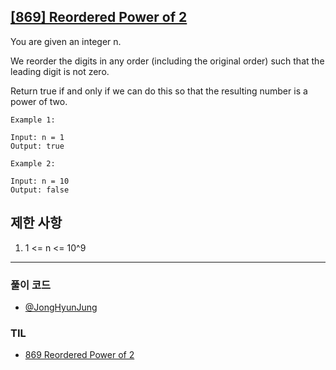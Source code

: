 ## [[869] Reordered Power of 2](https://leetcode.com/problems/reordered-power-of-2/)

You are given an integer n. 

We reorder the digits in any order (including the original order) such that the leading digit is not zero.

Return true if and only if we can do this so that the resulting number is a power of two.

```
Example 1:

Input: n = 1
Output: true

Example 2:

Input: n = 10
Output: false

```

## 제한 사항

1. 1 <= n <= 10^9

***

### 풀이 코드

- [@JongHyunJung](https://github.com/viaunixue/algorithm-study/blob/main/leetcode/medium/869/jjh.py)

### TIL

* [869 Reordered Power of 2](https://almond0115.tistory.com/entry/LeetCode-869-Reordered-Power-of-2)